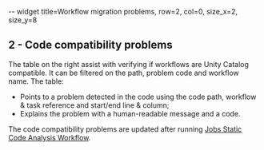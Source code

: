 -- widget title=Workflow migration problems, row=2, col=0, size_x=2, size_y=8

## 2 - Code compatibility problems

The table on the right assist with verifying if workflows are Unity Catalog compatible. It can be filtered on the path,
problem code and workflow name. The table:
- Points to a problem detected in the code using the code path, workflow & task reference and start/end line & column;
- Explains the problem with a human-readable message and a code.

The code compatibility problems are updated after running
[Jobs Static Code Analysis Workflow](https://github.com/databrickslabs/ucx/blob/main/README.md#workflow-linter-workflow).
